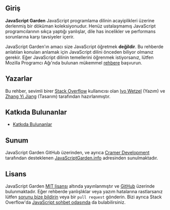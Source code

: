 ## Giriş

**JavaScript Garden** JavaScript programlama dilinin acayiplikleri üzerine
derlenmiş bir döküman koleksiyonudur. Henüz ustalaşmamış JavaScript 
programcılarının sıkça yaptığı yanlışlar, dile has incelikler ve performans
sorunlarına karşı tavsiyeler içerir.

JavaScript Garden'ın amacı size JavaScript öğretmek **değildir**. Bu rehberde
anlatılan konuları anlamak için JavaScript dilini önceden biliyor olmanız
gerekir. Eğer JavaScript dilinin temellerini öğrenmek istiyorsanız, lütfen 
Mozilla Programcı Ağı'nda bulunan mükemmel [rehbere][1] başvurun.

## Yazarlar

Bu rehber, sevimli birer [Stack Overflow][2] kullanıcısı olan [Ivo Wetzel][3] (Yazım)
ve [Zhang Yi Jiang][4] (Tasarım) tarafından hazırlanmıştır.

## Katkıda Bulunanlar

- [Katkıda Bulunanlar](https://github.com/BonsaiDen/JavaScript-Garden/graphs/contributors)

## Sunum

JavaScript Garden GitHub üzerinden, ve ayrıca [Cramer Development][7] 
tarafından desteklenen [JavaScriptGarden.info][8] adresinden sunulmaktadır.

## Lisans

JavaScript Garden [MIT lisansı][9] altında yayınlanmıştır ve [GitHub][10]
üzerinde bulunmaktadır. Eğer rehberde yanlışlıklar veya yazım hatalarına
rastlarsanız lütfen [sorunu bize bildirin][11] veya bir `pull request` gönderin.
Bizi ayrıca Stack Overflow'da [JavaScript sohbet odasında][12] da 
bulabilirsiniz.

[1]: https://developer.mozilla.org/en/JavaScript/Guide
[2]: http://stackoverflow.com/
[3]: http://stackoverflow.com/users/170224/ivo-wetzel
[4]: http://stackoverflow.com/users/313758/yi-jiang
[5]: https://github.com/caio
[6]: https://github.com/blixt
[7]: http://cramerdev.com/
[8]: http://javascriptgarden.info/
[9]: https://github.com/BonsaiDen/JavaScript-Garden/blob/next/LICENSE
[10]: https://github.com/BonsaiDen/JavaScript-Garden
[11]: https://github.com/BonsaiDen/JavaScript-Garden/issues
[12]: http://chat.stackoverflow.com/rooms/17/javascript

